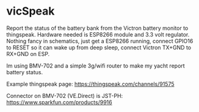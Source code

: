 # vicSpeak
Report the status of the battery bank from the Victron battery monitor to thingspeak. Hardware needed is ESP8266 module and 3.3 volt regulator.
Nothing fancy in schematics, just get a ESP8266 running, connect GPIO16 to RESET so it can wake up from deep sleep, connect Victron TX+GND to RX+GND on ESP.

Im using BMV-702 and a simple 3g/wifi router to make my yacht report battery status.

Example thingspeak page: https://thingspeak.com/channels/91575

Connector on BMV-702 (VE.Direct) is JST-PH: https://www.sparkfun.com/products/9916


